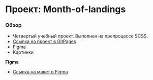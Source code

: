 # Проект: Month-of-landings

### Обзор
* Четвертый учебный проект. Выполнен на препроцессе SCSS. 
* [Ссылка на проект в GitPages](https://danielermal.github.io/Month-of-landings/)
* Figma
* Картинки

**Figma**

* [Ссылка на макет в Figma](https://www.figma.com/file/G3UWFlQmNtNs67751YiDH2/Month-of-Landings?node-id=0%3A1)
